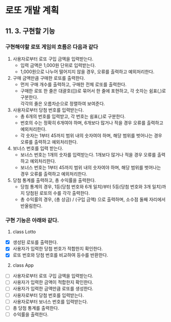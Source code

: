# 로또 개발 계획

## 11. 3. 구현할 기능
### 구현해야할 로또 게임의 흐름은 다음과 같다
1. 사용자로부터 로또 구입 금액을 입력받는다.
   - 입력 금액은 1,000원 단위로 입력받는다.
   - 1,000원으로 나누어 떨어지지 않을 경우, 오류를 출력하고 예외처리한다.
2. 구매 금액만큼 구매한 로또를 출력한다.
   - 먼저 구매 개수를 출력하고, 구매한 전체 로또를 출력한다.
   - 구매한 로또 한 줄은 대괄호([])로 묶어서 한 줄에 포현하고, 각 숫자는 쉼표(,)로 구분한다. <br/>각각의 줄은 오름차순으로 정렬하여 보여준다.
3. 사용자로부터 당첨 번호를 입력받는다.
   -  총 6개의 번호를 입력받고, 각 번호는 쉼표(,)로 구분한다.
   -  번호의 수는 정확히 6개여야 하며, 6개보다 많거나 적을 경우 오류를 출력하고 예외처리한다.
   -  각 숫자는 1부터 45까지 범위 내의 숫자여야 하며, 해당 범위를 벗어나는 경우 오류를 출력하고 예외처리한다.
4. 보너스 번호를 입력 받는다.
   - 보너스 번호는 1개의 숫자를 입력받는다. 1개보다 많거나 적을 경우 오류를 출력하고 예외처리한다.
   - 보너스 번호는 1부터 45까지 범위 내의 숫자여야 하며, 해당 범위를 벗어나는 경우 오류를 출력하고 예외처리한다.
5. 당첨 통계를 출력하고, 총 수익률을 출력한다.
   - 당첨 통계의 경우, 1등(당첨 번호와 6개 일치)부터 5등(당첨 번호와 3개 일치)까지 당첨된 로또의 수를 각각 출력한다.
   - 총 수익률의 경우, (총 상금) / (구입 금액) 으로 출력하며,  소수점 둘째 자리에서 반올림한다.

### 구현 기능은 아래와 같다.
1. class Lotto
- [X] 생성된 로또를 출력한다.
- [X] 사용자가 입력한 당첨 번호가 적합한지 확인한다.
- [X] 로또 번호와 당첨 번호를 비교하여 등수를 반환한다.

2. class App
- [ ] 사용자로부터 로또 구입 금액을 입력받는다.
- [ ] 사용자가 입력한 금액이 적합한지 확인한다.
- [ ] 사용자가 입력한 금액만큼 로또를 생성한다.
- [ ] 사용자로부터 당첨 번호를 입력받는다.
- [ ] 사용자로부터 보너스 번호를 입력받는다.
- [ ] 총 당첨 통계를 출력한다.
- [ ] 수익률을 출력한다.